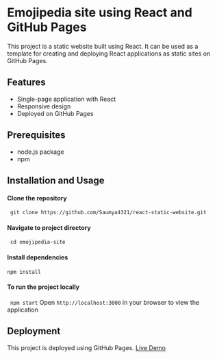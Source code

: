 # Emojipedia site using React and GitHub Pages

This project is a static website built using React. It can be used as a template for creating and deploying React applications as static sites on GitHub Pages.

## Features
+ Single-page application with React
+ Responsive design
+ Deployed on GitHub Pages

## Prerequisites
+ node.js package
+ npm

## Installation and Usage
#### Clone the repository
``` git clone https://github.com/Saumya4321/react-static-website.git```

#### Navigate to project directory
``` cd emojipedia-site```

#### Install dependencies
```npm install```

#### To run the project locally
``` npm start```
Open ```http://localhost:3000``` in your browser to view the application

## Deployment
This project is deployed using GitHub Pages.
[Live Demo](https://saumya4321.github.io/react-static-website/)
